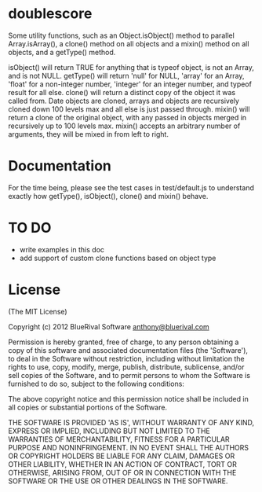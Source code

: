 doublescore
====================

Some utility functions, such as an Object.isObject() method to parallel Array.isArray(), a clone() method on all objects and a mixin() method on all objects, and a getType() method.

isObject() will return TRUE for anything that is typeof object, is not an Array, and is not NULL.
getType() will return 'null' for NULL, 'array' for an Array, 'float' for a non-integer number, 'integer' for an integer number, and typeof result for all else.
clone() will return a distinct copy of the object it was called from. Date objects are cloned, arrays and objects are recursively cloned down 100 levels max and all else is just passed through.
mixin() will return a clone of the original object, with any passed in objects merged in recursively up to 100 levels max. mixin() accepts an arbitrary number of arguments, they will be mixed in from left to right.

Documentation
====================

For the time being, please see the test cases in test/default.js to understand
exactly how getType(), isObject(), clone() and mixin() behave.


TO DO
====================

- write examples in this doc
- add support of custom clone functions based on object type


License
====================

(The MIT License)

Copyright (c) 2012 BlueRival Software <anthony@bluerival.com>

Permission is hereby granted, free of charge, to any person obtaining a copy of this software and associated documentation
files (the 'Software'), to deal in the Software without restriction, including without limitation the rights to use, copy,
modify, merge, publish, distribute, sublicense, and/or sell copies of the Software, and to permit persons to whom the Software
is furnished to do so, subject to the following conditions:

The above copyright notice and this permission notice shall be included in all copies or substantial portions of the Software.

THE SOFTWARE IS PROVIDED 'AS IS', WITHOUT WARRANTY OF ANY KIND, EXPRESS OR IMPLIED, INCLUDING BUT NOT LIMITED TO THE WARRANTIES
OF MERCHANTABILITY, FITNESS FOR A PARTICULAR PURPOSE AND NONINFRINGEMENT. IN NO EVENT SHALL THE AUTHORS OR COPYRIGHT HOLDERS
BE LIABLE FOR ANY CLAIM, DAMAGES OR OTHER LIABILITY, WHETHER IN AN ACTION OF CONTRACT, TORT OR OTHERWISE, ARISING FROM,
OUT OF OR IN CONNECTION WITH THE SOFTWARE OR THE USE OR OTHER DEALINGS IN THE SOFTWARE.
